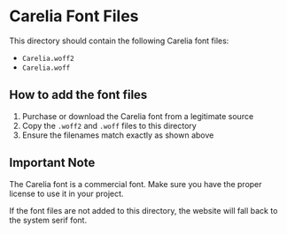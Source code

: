 # Carelia Font Files

This directory should contain the following Carelia font files:

- `Carelia.woff2`
- `Carelia.woff`

## How to add the font files

1. Purchase or download the Carelia font from a legitimate source
2. Copy the `.woff2` and `.woff` files to this directory
3. Ensure the filenames match exactly as shown above

## Important Note

The Carelia font is a commercial font. Make sure you have the proper license to use it in your project.

If the font files are not added to this directory, the website will fall back to the system serif font. 